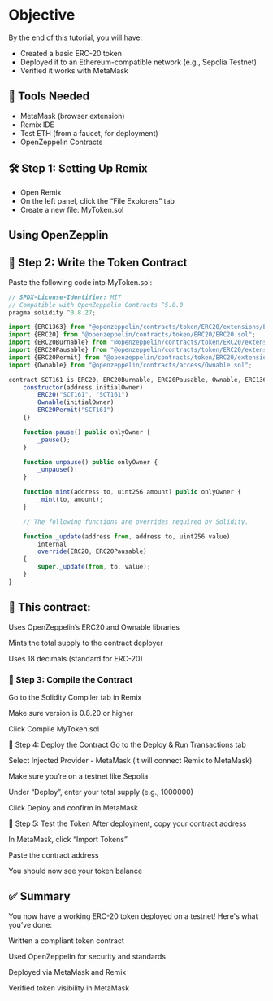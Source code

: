 # Objective
By the end of this tutorial, you will have:

- Created a basic ERC-20 token
- Deployed it to an Ethereum-compatible network (e.g., Sepolia Testnet)
- Verified it works with MetaMask

## 🧰 Tools Needed

- MetaMask (browser extension)
- Remix IDE
- Test ETH (from a faucet, for deployment)
- OpenZeppelin Contracts

## 🛠️ Step 1: Setting Up Remix

- Open Remix
- On the left panel, click the “File Explorers” tab
- Create a new file: MyToken.sol

## Using OpenZepplin


## 📜 Step 2: Write the Token Contract
Paste the following code into MyToken.sol:

```js
// SPDX-License-Identifier: MIT
// Compatible with OpenZeppelin Contracts ^5.0.0
pragma solidity ^0.8.27;

import {ERC1363} from "@openzeppelin/contracts/token/ERC20/extensions/ERC1363.sol";
import {ERC20} from "@openzeppelin/contracts/token/ERC20/ERC20.sol";
import {ERC20Burnable} from "@openzeppelin/contracts/token/ERC20/extensions/ERC20Burnable.sol";
import {ERC20Pausable} from "@openzeppelin/contracts/token/ERC20/extensions/ERC20Pausable.sol";
import {ERC20Permit} from "@openzeppelin/contracts/token/ERC20/extensions/ERC20Permit.sol";
import {Ownable} from "@openzeppelin/contracts/access/Ownable.sol";

contract SCT161 is ERC20, ERC20Burnable, ERC20Pausable, Ownable, ERC1363, ERC20Permit {
    constructor(address initialOwner)
        ERC20("SCT161", "SCT161")
        Ownable(initialOwner)
        ERC20Permit("SCT161")
    {}

    function pause() public onlyOwner {
        _pause();
    }

    function unpause() public onlyOwner {
        _unpause();
    }

    function mint(address to, uint256 amount) public onlyOwner {
        _mint(to, amount);
    }

    // The following functions are overrides required by Solidity.

    function _update(address from, address to, uint256 value)
        internal
        override(ERC20, ERC20Pausable)
    {
        super._update(from, to, value);
    }
}
```

## 🧠 This contract:

Uses OpenZeppelin’s ERC20 and Ownable libraries

Mints the total supply to the contract deployer

Uses 18 decimals (standard for ERC-20)

### 🔌 Step 3: Compile the Contract
Go to the Solidity Compiler tab in Remix

Make sure version is 0.8.20 or higher

Click Compile MyToken.sol

🚀 Step 4: Deploy the Contract
Go to the Deploy & Run Transactions tab

Select Injected Provider - MetaMask (it will connect Remix to MetaMask)

Make sure you’re on a testnet like Sepolia

Under “Deploy”, enter your total supply (e.g., 1000000)

Click Deploy and confirm in MetaMask

🧪 Step 5: Test the Token
After deployment, copy your contract address

In MetaMask, click “Import Tokens”

Paste the contract address

You should now see your token balance

## ✅ Summary
You now have a working ERC-20 token deployed on a testnet! Here's what you’ve done:

Written a compliant token contract

Used OpenZeppelin for security and standards

Deployed via MetaMask and Remix

Verified token visibility in MetaMask

